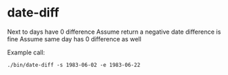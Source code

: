 # date-diff

Next to days have 0 difference
Assume return a negative date difference is fine
Assume same day has 0 difference as well

Example call:
```
./bin/date-diff -s 1983-06-02 -e 1983-06-22
```